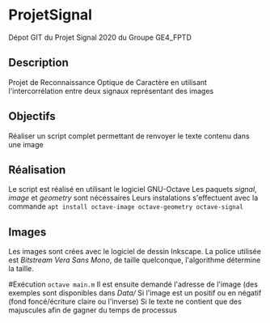 # ProjetSignal
Dépot GIT du Projet Signal 2020 du Groupe GE4_FPTD

## Description
Projet de Reconnaissance Optique de Caractère en utilisant l'intercorrélation entre deux signaux représentant des images

## Objectifs
Réaliser un script complet permettant de renvoyer le texte contenu dans une image

## Réalisation
Le script est réalisé en utilisant le logiciel GNU-Octave
Les paquets _signal_, _image_ et _geometry_ sont nécessaires 
Leurs instalations s'effectuent avec la commande `apt install octave-image octave-geometry octave-signal` 


## Images
Les images sont crées avec le logiciel de dessin Inkscape.
La police utilisée est _Bitstream Vera Sans Mono_, de taille quelconque, l'algorithme détermine la taille.

#Exécution
`octave main.m`
Il est ensuite demandé l'adresse de l'image (des exemples sont disponibles dans _Data/_
Si l'image est un positif ou en négatif (fond foncé/écriture claire ou l'inverse)
Si le texte ne contient que des majuscules afin de gagner du temps de processus
